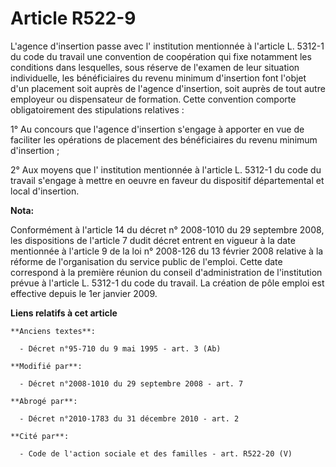 # Article R522-9

L'agence d'insertion passe avec l'     institution mentionnée à l'article L. 5312-1 du code du travail  une convention de
coopération qui fixe notamment les conditions dans lesquelles, sous réserve de l'examen de leur situation individuelle, les
bénéficiaires du revenu minimum d'insertion font l'objet d'un placement soit auprès de l'agence d'insertion, soit auprès de
tout autre employeur ou dispensateur de formation. Cette convention comporte obligatoirement des stipulations relatives : 

1° Au concours que l'agence d'insertion s'engage à apporter en vue de faciliter les opérations de placement des bénéficiaires
du revenu minimum d'insertion ; 

2° Aux moyens que l'     institution mentionnée à l'article L. 5312-1 du code du travail  s'engage à mettre en oeuvre en
faveur du dispositif départemental et local d'insertion.

**Nota:**

Conformément à l'article 14 du décret n° 2008-1010 du 29 septembre 2008, les dispositions de l'article 7 dudit décret entrent
en vigueur à la date mentionnée à l'article 9 de la loi n° 2008-126 du 13 février 2008 relative à la réforme de
l'organisation du service public de l'emploi. Cette date correspond à la première réunion du conseil d'administration de
l'institution prévue à l'article L. 5312-1 du code du travail. La création de pôle emploi est effective depuis le 1er janvier
2009.

**Liens relatifs à cet article**

	**Anciens textes**:

	  - Décret n°95-710 du 9 mai 1995 - art. 3 (Ab)

	**Modifié par**:

	  - Décret n°2008-1010 du 29 septembre 2008 - art. 7

	**Abrogé par**:

	  - Décret n°2010-1783 du 31 décembre 2010 - art. 2

	**Cité par**:

	  - Code de l'action sociale et des familles - art. R522-20 (V)
